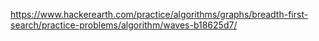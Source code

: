 https://www.hackerearth.com/practice/algorithms/graphs/breadth-first-search/practice-problems/algorithm/waves-b18625d7/
